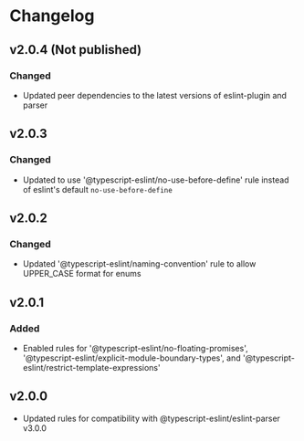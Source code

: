 # Changelog

## v2.0.4 (Not published)
### Changed
- Updated peer dependencies to the latest versions of eslint-plugin and parser

## v2.0.3
### Changed
- Updated to use '@typescript-eslint/no-use-before-define' rule instead of eslint's default `no-use-before-define`


## v2.0.2
### Changed
- Updated '@typescript-eslint/naming-convention' rule to allow UPPER_CASE format for enums


## v2.0.1
### Added
- Enabled rules for '@typescript-eslint/no-floating-promises', '@typescript-eslint/explicit-module-boundary-types', and '@typescript-eslint/restrict-template-expressions'

## v2.0.0
- Updated rules for compatibility with @typescript-eslint/eslint-parser v3.0.0


